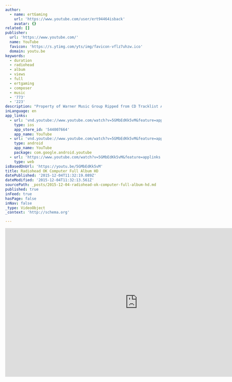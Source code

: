 ```yaml
---
author:
  - name: ertGaming
    url: 'https://www.youtube.com/user/ert94464isback'
    avatar: {}
related: []
publisher:
  url: 'https://www.youtube.com/'
  name: YouTube
  favicon: 'https://s.ytimg.com/yts/img/favicon-vflz7uhzw.ico'
  domain: youtu.be
keywords:
  - duration
  - radiohead
  - album
  - views
  - full
  - ertgaming
  - composer
  - music
  - '773'
  - '223'
description: "Property of Warner Music Group Ripped from CD Tracklist Airbag 00:00 Paranoid Android 4:45 Subterranean Homesick Alien 11:08 Exit Music (For A Film) 15:35 Let Down 20:00 Karma Police 24:59 Fitter Happier 29:21 Electioneering 31:18 Climbing Up The Walls 35:09 No Surprises 39:54 Lucky 43:43 The Tourist 48:03 ℗ 1997 Parlophone Records Ltd, a Warner Music Group Company Released on: 1997-05-29 Featured Vocalist, Produced by: Radiohead Produced by, Producer: Nigel Godrich Producer: Radiohead Composer: Colin Greenwood Composer: Edward O'Brien Composer: Jonathan Greenwood Composer: Philip Selway Composer: Thomas Yorke"
inLanguage: en
app_links:
  - url: 'vnd.youtube://www.youtube.com/watch?v=5GMbEdKk5vM&feature=applinks'
    type: ios
    app_store_id: '544007664'
    app_name: YouTube
  - url: 'vnd.youtube://www.youtube.com/watch?v=5GMbEdKk5vM&feature=applinks'
    type: android
    app_name: YouTube
    package: com.google.android.youtube
  - url: 'https://www.youtube.com/watch?v=5GMbEdKk5vM&feature=applinks'
    type: web
isBasedOnUrl: 'https://youtu.be/5GMbEdKk5vM'
title: Radiohead OK Computer Full Album HD
datePublished: '2015-12-04T11:32:19.089Z'
dateModified: '2015-12-04T11:32:13.561Z'
sourcePath: _posts/2015-12-04-radiohead-ok-computer-full-album-hd.md
published: true
inFeed: true
hasPage: false
inNav: false
_type: VideoObject
_context: 'http://schema.org'

---
```

<iframe src="https://cdn.embedly.com/widgets/media.html?src=https%3A%2F%2Fwww.youtube.com%2Fembed%2F5GMbEdKk5vM%3Ffeature%3Doembed&amp;url=https%3A%2F%2Fwww.youtube.com%2Fwatch%3Fv%3D5GMbEdKk5vM%26feature%3Dyoutu.be&amp;image=https%3A%2F%2Fi.ytimg.com%2Fvi%2F5GMbEdKk5vM%2Fhqdefault.jpg&amp;key=b7d04c9b404c499eba89ee7072e1c4f7&amp;type=text%2Fhtml&amp;schema=youtube" width="854" height="480" scrolling="no" frameborder="0" allowfullscreen="allowfullscreen" style=""></iframe>